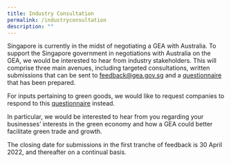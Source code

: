```yaml
---
title: Industry Consultation
permalink: /industryconsultation
description: ""
---
```

Singapore is currently in the midst of negotiating a GEA with Australia. To support the Singapore government in negotiations with Australia on the GEA, we would be interested to hear from industry stakeholders. This will comprise three main avenues, including targeted consultations, written submissions that can be sent to [feedback@gea.gov.sg](feedback@gea.gov.sg) and a [questionnaire](https://form.gov.sg/#!/6267c77f2ca9400012569ea6/preview) that has been prepared. 

For inputs pertaining to green goods, we would like to request companies to respond to this [questionnaire](https://form.gov.sg/61d29e61369b3a0013ccaafb) instead.

In particular, we would be interested to hear from you regarding your businesses’ interests in the green economy and how a GEA could better facilitate green trade and growth. 

The closing date for submissions in the first tranche of feedback is 30 April 2022, and thereafter on a continual basis.
